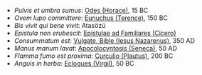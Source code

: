 - *Pulvis et umbra sumus*: [Odes (Horace)](https://en.wikipedia.org/wiki/Odes_(Horace)), 15 BC
- *Ovem lupo committere*: [Eunuchus (Terence)](https://en.wikipedia.org/wiki/Eunuchus), 150 BC
- *Bis vivit qui bene vivit*: Atasözü
- *Epistula non erubescit*: [Epistulae ad Familiares (Cicero)](https://archive.org/details/letterstohisfrie01ciceuoft/page/364/mode/2up)
- *Consummatum est*: [Vulgate, Bible (Iesus Nazarenus)](https://en.wikipedia.org/wiki/Vulgate), 350 AD
- *Manus manum lavat*: [Apocolocyntosis (Seneca)](https://en.wikipedia.org/wiki/Apocolocyntosis), 50 AD
- *Flamma fumo est proxima*: [Curculio (Plautus)](https://en.wikipedia.org/wiki/Curculio_(play)), 200 BC
- *Anguis in herba*: [Eclogues (Virgil)](http://www.perseus.tufts.edu/hopper/text?doc=Perseus%3Atext%3A1999.02.0056%3Apoem%3D3), 50 BC